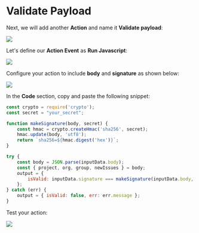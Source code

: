 # Validate Payload

Next, we will add another **Action** and name it **Validate payload**:

![](https://partner-workshop-assets.s3.us-east-2.amazonaws.com/zappier-validate-payload-main.png)

Let's define our **Action Event** as **Run Javascript**:

![](https://partner-workshop-assets.s3.us-east-2.amazonaws.com/zappier-validate-payload-script.png)

Configure your action to include **body** and **signature** as shown below:

![](https://partner-workshop-assets.s3.us-east-2.amazonaws.com/zappier-validate-payload-setup.png)

In the **Code** section, copy and paste the following snippet:

```javascript
const crypto = require('crypto');
const secret = "your_secret";

function makeSignature(body, secret) {
    const hmac = crypto.createHmac('sha256', secret);
    hmac.update(body, 'utf8');
    return `sha256=${hmac.digest('hex')}`;
}

try {
    const body = JSON.parse(inputData.body);
    const { project, org, group, newIssues } = body;
    output = { 
        isValid: inputData.signature === makeSignature(inputData.body, secret)
    };
} catch (err) {
    output = { isValid: false, err: err.message };
}
```

Test your action:

![](https://partner-workshop-assets.s3.us-east-2.amazonaws.com/zappier-validate-payload-test.png)
